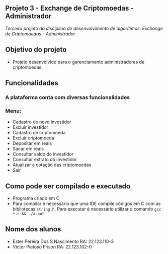 ## Projeto 3 - Exchange de Criptomoedas - Administrador
*Terceiro projeto da disciplina de desenvolvimento de algorítimos: Exchange de Criptomoedas - Administrador*
## Objetivo do projeto
- Projeto desenvolvido para o gerenciamento administradores de criptomoedas 
## Funcionalidades 
### A plataforma conta com diversas funcionalidades
### Menu:
- Cadastro de novo investidor
- Excluir investidor
- Cadastro de criptomoeda
- Excluir criptomoeda
- Depositar em reais
- Sacar em reais
- Consultar saldo do investidor
- Consultar extrato do investidor
- Atualizar a cotação das criptomoedas
- Sair
## Como pode ser compilado e executado
- Programa criado em C
- Para compilar é necessário que uma IDE compile códigos em C com as bibliotecas ``string.h``. Para executar é necessário utilizar o comando ``gcc *.c && ./a.out``
## Nome dos alunos
- Ester Pereira Dos S Nascimento RA: 22.123.110-3
- Victor Pietoso Frison RA: 22.123.102-0

